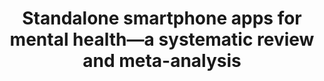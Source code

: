 --- 
abstract: '' 
authors: 
 - KK Weisel
 -  LM Fuhrmann
 -  M Berking
 -  H Baumeister
 -  P Cuijpers
 -  admin
doi: '' 
featured: false 
publication: '*npj Digital Medicine*, 151' 
publication_short: '' 
publishDate: '2019-01-01' 
title: 'Standalone smartphone apps for mental health—a systematic review and meta-analysis' 
url_code: '' 
url_dataset: '' 
url_pdf: '' 
url_poster: '' 
url_project: '' 
url_slides: '' 
url_source: '' 
url_video: '' 
---